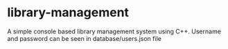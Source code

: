# library-management
A simple console based library management system using C++. 
Username and password can be seen in database/users.json file
